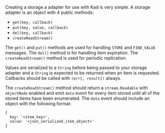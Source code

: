 Creating a storage a adapter for use with Kad is very simple. A storage adapter
is an object with 4 public methods:

* `get(key, callback)`
* `put(key, value, callback)`
* `del(key, callback)`
* `createReadStream()`

The `get()` and `put()` methods are used for handling `STORE` and `FIND_VALUE`
messages. The `del()` method is for handling item expiration. The
`createReadStream()` method is used for periodic replication.

Values are serialized to a `String` before being passed to your storage
adapter and a `String` is expected to be returned when an item is requested.
Callbacks should be called with `(err[, result])` always.

The `createReadStream()` method should return a `stream.Readable` with
`objectMode` enabled and emit `data` event for every item stored until all of
the stored items have been enumerated. The `data` event should include an
object with the following format:

```
{
  key: '<item_key>',
  value: '<json_serialized_item_object>'
}
```
